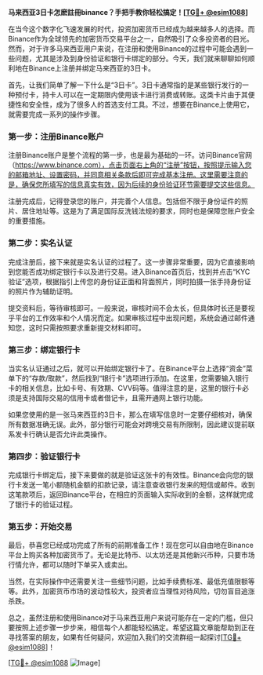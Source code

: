 **马来西亚3日卡怎麽註冊binance？手把手教你轻松搞定！[[TG💪+ @esim1088](https://t.me/s/esim1088)]**

在当今这个数字化飞速发展的时代，投资加密货币已经成为越来越多人的选择。而Binance作为全球领先的加密货币交易平台之一，自然吸引了众多投资者的目光。然而，对于许多马来西亚用户来说，在注册和使用Binance的过程中可能会遇到一些问题，尤其是涉及到身份验证和银行卡绑定的部分。今天，我们就来聊聊如何顺利地在Binance上注册并绑定马来西亚的3日卡。

首先，让我们简单了解一下什么是“3日卡”。3日卡通常指的是某些银行发行的一种预付卡，持卡人可以在一定期限内使用该卡进行消费或转账。这类卡片由于其便捷性和安全性，成为了很多人的首选支付工具。不过，想要在Binance上使用它，就需要完成一系列的操作步骤。

### **第一步：注册Binance账户**
注册Binance账户是整个流程的第一步，也是最为基础的一环。访问Binance官网（https://www.binance.com），点击页面右上角的“注册”按钮，按照提示输入您的邮箱地址、设置密码，并同意相关条款后即可完成基本注册。这里需要注意的是，确保您所填写的信息真实有效，因为后续的身份验证环节需要提交这些信息。

注册完成后，记得登录您的账户，并完善个人信息。包括但不限于身份证件的照片、居住地址等。这是为了满足国际反洗钱法规的要求，同时也是保障您账户安全的重要措施。

### **第二步：实名认证**
完成注册后，接下来就是实名认证的过程了。这一步骤非常重要，因为它直接影响到您能否成功绑定银行卡以及进行交易。进入Binance首页后，找到并点击“KYC验证”选项，根据指引上传您的身份证正面和背面照片，同时拍摄一张手持身份证的照片作为辅助证明。

提交资料后，等待审核即可。一般来说，审核时间不会太长，但具体时长还是要视乎平台的工作效率和个人情况而定。如果审核过程中出现问题，系统会通过邮件通知您，这时只需按照要求重新提交材料即可。

### **第三步：绑定银行卡**
当实名认证通过之后，就可以开始绑定银行卡了。在Binance平台上选择“资金”菜单下的“存款/取款”，然后找到“银行卡”选项进行添加。在这里，您需要输入银行卡的相关信息，比如卡号、有效期、CVV码等。值得注意的是，这里的银行卡必须是支持国际交易的信用卡或者借记卡，且需开通网上银行功能。

如果您使用的是一张马来西亚的3日卡，那么在填写信息时一定要仔细核对，确保所有数据准确无误。此外，部分银行可能会对跨境交易有所限制，因此建议提前联系发卡行确认是否允许此类操作。

### **第四步：验证银行卡**
完成银行卡绑定后，接下来要做的就是验证这张卡的有效性。Binance会向您的银行卡发送一笔小额随机金额的扣款记录，请注意查收银行发来的短信或邮件。收到这笔款项后，返回Binance平台，在相应的页面输入实际收到的金额，这样就完成了银行卡的验证过程。

### **第五步：开始交易**
最后，恭喜您已经成功完成了所有的前期准备工作！现在您可以自由地在Binance平台上购买各种加密货币了。无论是比特币、以太坊还是其他新兴币种，只要市场行情允许，都可以随时下单买入或卖出。

当然，在实际操作中还需要关注一些细节问题，比如手续费标准、最低充值限额等等。此外，加密货币市场的波动性较大，投资者应当理性对待风险，切勿盲目追涨杀跌。

总之，虽然注册和使用Binance对于马来西亚用户来说可能存在一定的门槛，但只要按照上述步骤一步步来，相信每个人都能轻松搞定。希望这篇文章能帮助到正在寻找答案的朋友，如果有任何疑问，欢迎加入我们的交流群组一起探讨[[TG💪+ @esim1088](https://t.me/s/esim1088)]！

[[TG💪+ @esim1088](https://t.me/s/esim1088) ![Image](https://i.postimg.cc/4NQfJmqS/Snipaste-2025-05-13-00-14-12.png)]